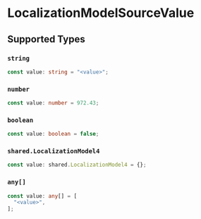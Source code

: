 # LocalizationModelSourceValue


## Supported Types

### `string`

```typescript
const value: string = "<value>";
```

### `number`

```typescript
const value: number = 972.43;
```

### `boolean`

```typescript
const value: boolean = false;
```

### `shared.LocalizationModel4`

```typescript
const value: shared.LocalizationModel4 = {};
```

### `any[]`

```typescript
const value: any[] = [
  "<value>",
];
```

